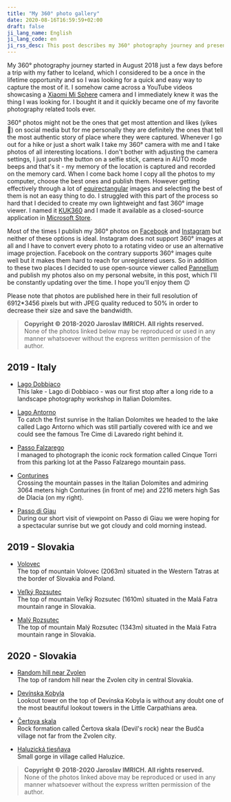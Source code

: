 ```yaml
---
title: "My 360° photo gallery"
date: 2020-08-16T16:59:59+02:00
draft: false
ji_lang_name: English
ji_lang_code: en
ji_rss_desc: This post describes my 360° photography journey and presents some of my 360° photos.
---
```


My 360° photography journey started in August 2018 just a few days before a trip with my father to Iceland, which I considered to be a once in the lifetime opportunity and so I was looking for a quick and easy way to capture the most of it. 
I somehow came across a YouTube videos showcasing a [Xiaomi Mi Sphere][1] camera and I immediately knew it was the thing I was looking for. 
I bought it and it quickly became one of my favorite photography related tools ever.

360° photos might not be the ones that get most attention and likes (yikes 😬) on social media but for me personally they are definitely the ones that tell the most authentic story of place where they were captured. 
Whenever I go out for a hike or just a short walk I take my 360° camera with me and I take photos of all interesting locations. 
I don't bother with adjusting the camera settings, I just push the button on a selfie stick, camera in AUTO mode beeps and that's it - my memory of the location is captured and recorded on the memory card. 
When I come back home I copy all the photos to my computer, choose the best ones and publish them. 
However getting effectively through a lot of [equirectangular][2] images and selecting the best of them is not an easy thing to do. 
I struggled with this part of the process so hard that I decided to create my own lightweight and fast 360° image viewer. 
I named it [KUK360][3] and I made it available as a closed-source application in [Microsoft Store][4].

Most of the times I publish my 360° photos on [Facebook][5] and [Instagram][6] but neither of these options is ideal. 
Instagram does not support 360° images at all and I have to convert every photo to a rotating video or use an alternative image projection. 
Facebook on the contrary supports 360° images quite well but it makes them hard to reach for unregistered users. 
So in addition to these two places I decided to use open-source viewer called [Pannellum][7] and publish my photos also on my personal website, in this post, which I'll be constantly updating over the time. I hope you'll enjoy them 😉

Please note that photos are published here in their full resolution of 6912*3456 pixels but with JPEG quality reduced to 50% in order to decrease their size and save the bandwidth.

> **Copyright &copy; 2018-2020 Jaroslav IMRICH. All rights reserved.**  
> None of the photos linked below may be reproduced or used in any manner whatsoever without the express written permission of the author.

## 2019 - Italy

- [Lago Dobbiaco](pannellum.htm#autoLoad=true&panorama=IMG_20190524_174711_Lago_Dobbiaco.jpg)  
  This lake - Lago di Dobbiaco - was our first stop after a long ride to a landscape photography workshop in Italian Dolomites.
  
- [Lago Antorno](pannellum.htm#autoLoad=true&panorama=IMG_20190525_041348_Lago_Antorno.jpg)  
  To catch the first sunrise in the Italian Dolomites we headed to the lake called Lago Antorno which was still partially covered with ice and we could see the famous Tre Cime di Lavaredo right behind it.

- [Passo Falzarego](pannellum.htm#autoLoad=true&panorama=IMG_20190525_165157_Passo_Falzarego.jpg)  
  I managed to photograph the iconic rock formation called Cinque Torri from this parking lot at the Passo Falzarego mountain pass.

- [Conturines](pannellum.htm#autoLoad=true&panorama=IMG_20190525_175521_Conturines.jpg)  
  Crossing the mountain passes in the Italian Dolomites and admiring 3064 meters high Conturines (in front of me) and 2216 meters high Sas de Dlacia (on my right).

- [Passo di Giau](pannellum.htm#autoLoad=true&panorama=IMG_20190526_070215_Passo_di_Giau.jpg)  
  During our short visit of viewpoint on Passo di Giau we were hoping for a spectacular sunrise but we got cloudy and cold morning instead.

## 2019 - Slovakia 

- [Volovec](pannellum.htm#autoLoad=true&panorama=IMG_20190615_185518_Volovec.jpg)  
  The top of mountain Volovec (2063m) situated in the Western Tatras at the border of Slovakia and Poland.

- [Veľký Rozsutec](pannellum.htm#autoLoad=true&panorama=IMG_20191018_130529_Velky_Rozsutec.jpg)  
  The top of mountain Veľký Rozsutec (1610m) situated in the Malá Fatra mountain range in Slovakia.

- [Malý Rozsutec](pannellum.htm#autoLoad=true&panorama=IMG_20191018_155203_Maly_Rozsutec.jpg)  
  The top of mountain Malý Rozsutec (1343m) situated in the Malá Fatra mountain range in Slovakia.

## 2020 - Slovakia

- [Random hill near Zvolen](pannellum.htm#autoLoad=true&panorama=IMG_20200524_084916_Zvolen.jpg)  
  The top of random hill near the Zvolen city in central Slovakia.
  
- [Devínska Kobyla](pannellum.htm#autoLoad=true&panorama=IMG_20200717_185535_Devinska_Kobyla.jpg)  
  Lookout tower on the top of Devínska Kobyla is without any doubt one of the most beautiful lookout towers in the Little Carpathians area.
  
- [Čertova skala](pannellum.htm#autoLoad=true&panorama=IMG_20200722_101652_Certova_skala.jpg)  
  Rock formation called Čertova skala (Devil's rock) near the Budča village not far from the Zvolen city.

- [Haluzická tiesňava](pannellum.htm#autoLoad=true&panorama=IMG_20200801_095704_Haluzicka_tiesnava.jpg)  
  Small gorge in village called Haluzice.

> **Copyright &copy; 2018-2020 Jaroslav IMRICH. All rights reserved.**  
> None of the photos linked above may be reproduced or used in any manner whatsoever without the express written permission of the author.

[1]: https://www.mi.com/us/mi-sphere-camera-kit
[2]: https://en.wikipedia.org/wiki/Equirectangular_projection
[3]: https://jwc.sk/kuk360/
[4]: https://www.microsoft.com/en-us/p/kuk360/9nl0dh6zp7jv
[5]: https://facebook.com/kuk360photography
[6]: https://instagram.com/kuk360photography
[7]: https://pannellum.org/